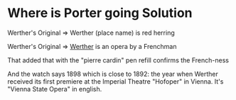 # Where is Porter going Solution

Werther's Original => Werther (place name) is red herring

Werther's Original => [Werther](https://en.wikipedia.org/wiki/Werther) is an opera by a Frenchman

That added that with the "pierre cardin" pen refill confirms the French-ness

And the watch says 1898 which is close to 1892: the year when Werther received its first premiere at the Imperial Theatre "Hofoper" in Vienna. It's "Vienna State Opera" in english.

